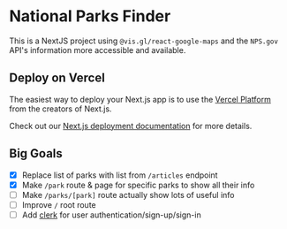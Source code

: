 # National Parks Finder

This is a NextJS project using `@vis.gl/react-google-maps` and the `NPS.gov` API's information more accessible and available.

## Deploy on Vercel

The easiest way to deploy your Next.js app is to use the [Vercel Platform](https://vercel.com/new?utm_medium=default-template&filter=next.js&utm_source=create-next-app&utm_campaign=create-next-app-readme) from the creators of Next.js.

Check out our [Next.js deployment documentation](https://nextjs.org/docs/app/building-your-application/deploying) for more details.

## Big Goals

- [x] Replace list of parks with list from `/articles` endpoint
- [x] Make `/park` route & page for specific parks to show all their info
- [ ] Make `/parks/[park]` route actually show lots of useful info
- [ ] Improve `/` root route
- [ ] Add [clerk](https://clerk.com/docs/quickstarts/nextjs) for user authentication/sign-up/sign-in

